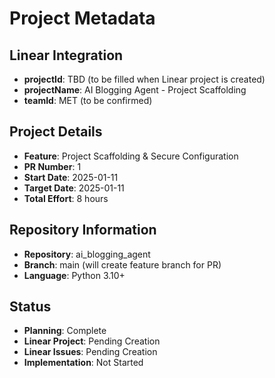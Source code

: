 # Project Metadata

## Linear Integration
- **projectId**: TBD (to be filled when Linear project is created)
- **projectName**: AI Blogging Agent - Project Scaffolding
- **teamId**: MET (to be confirmed)

## Project Details
- **Feature**: Project Scaffolding & Secure Configuration
- **PR Number**: 1
- **Start Date**: 2025-01-11
- **Target Date**: 2025-01-11
- **Total Effort**: 8 hours

## Repository Information
- **Repository**: ai_blogging_agent
- **Branch**: main (will create feature branch for PR)
- **Language**: Python 3.10+

## Status
- **Planning**: Complete
- **Linear Project**: Pending Creation
- **Linear Issues**: Pending Creation
- **Implementation**: Not Started 